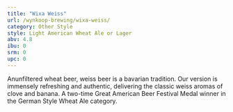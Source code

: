 ```yaml
---
title: "Wixa Weiss"
url: /wynkoop-brewing/wixa-weiss/
category: Other Style
style: Light American Wheat Ale or Lager
abv: 4.8
ibu: 0
srm: 0
upc: 0
---
```

Anunfiltered wheat beer, weiss beer is a bavarian tradition. Our version is immensely refreshing and authentic, delivering the classic weiss aromas of clove and banana. A two-time Great American Beer Festival Medal winner in the German Style Wheat Ale category.
